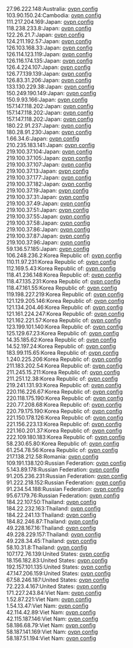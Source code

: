 27.96.222.148:Australia: [ovpn config](vpn/27_96_222_148.ovpn)  
103.90.150.24:Cambodia: [ovpn config](vpn/103_90_150_24.ovpn)  
111.217.204.169:Japan: [ovpn config](vpn/111_217_204_169.ovpn)  
118.238.233.8:Japan: [ovpn config](vpn/118_238_233_8.ovpn)  
122.26.21.7:Japan: [ovpn config](vpn/122_26_21_7.ovpn)  
124.211.192.57:Japan: [ovpn config](vpn/124_211_192_57.ovpn)  
126.103.168.33:Japan: [ovpn config](vpn/126_103_168_33.ovpn)  
126.114.123.119:Japan: [ovpn config](vpn/126_114_123_119.ovpn)  
126.116.174.135:Japan: [ovpn config](vpn/126_116_174_135.ovpn)  
126.4.224.107:Japan: [ovpn config](vpn/126_4_224_107.ovpn)  
126.77.139.139:Japan: [ovpn config](vpn/126_77_139_139.ovpn)  
126.83.31.206:Japan: [ovpn config](vpn/126_83_31_206.ovpn)  
133.130.229.38:Japan: [ovpn config](vpn/133_130_229_38.ovpn)  
150.249.190.149:Japan: [ovpn config](vpn/150_249_190_149.ovpn)  
150.9.93.166:Japan: [ovpn config](vpn/150_9_93_166.ovpn)  
157.147.118.202:Japan: [ovpn config](vpn/157_147_118_202.ovpn)  
157.147.118.202:Japan: [ovpn config](vpn/157_147_118_202.ovpn)  
157.147.118.202:Japan: [ovpn config](vpn/157_147_118_202.ovpn)  
180.22.91.237:Japan: [ovpn config](vpn/180_22_91_237.ovpn)  
180.28.91.230:Japan: [ovpn config](vpn/180_28_91_230.ovpn)  
1.66.34.6:Japan: [ovpn config](vpn/1_66_34_6.ovpn)  
210.235.183.141:Japan: [ovpn config](vpn/210_235_183_141.ovpn)  
219.100.37.104:Japan: [ovpn config](vpn/219_100_37_104.ovpn)  
219.100.37.105:Japan: [ovpn config](vpn/219_100_37_105.ovpn)  
219.100.37.107:Japan: [ovpn config](vpn/219_100_37_107.ovpn)  
219.100.37.13:Japan: [ovpn config](vpn/219_100_37_13.ovpn)  
219.100.37.177:Japan: [ovpn config](vpn/219_100_37_177.ovpn)  
219.100.37.182:Japan: [ovpn config](vpn/219_100_37_182.ovpn)  
219.100.37.19:Japan: [ovpn config](vpn/219_100_37_19.ovpn)  
219.100.37.31:Japan: [ovpn config](vpn/219_100_37_31.ovpn)  
219.100.37.49:Japan: [ovpn config](vpn/219_100_37_49.ovpn)  
219.100.37.51:Japan: [ovpn config](vpn/219_100_37_51.ovpn)  
219.100.37.55:Japan: [ovpn config](vpn/219_100_37_55.ovpn)  
219.100.37.58:Japan: [ovpn config](vpn/219_100_37_58.ovpn)  
219.100.37.86:Japan: [ovpn config](vpn/219_100_37_86.ovpn)  
219.100.37.87:Japan: [ovpn config](vpn/219_100_37_87.ovpn)  
219.100.37.96:Japan: [ovpn config](vpn/219_100_37_96.ovpn)  
59.136.57.185:Japan: [ovpn config](vpn/59_136_57_185.ovpn)  
106.248.236.2:Korea Republic of: [ovpn config](vpn/106_248_236_2.ovpn)  
110.11.97.231:Korea Republic of: [ovpn config](vpn/110_11_97_231.ovpn)  
112.169.5.43:Korea Republic of: [ovpn config](vpn/112_169_5_43.ovpn)  
118.41.236.148:Korea Republic of: [ovpn config](vpn/118_41_236_148.ovpn)  
118.47.135.231:Korea Republic of: [ovpn config](vpn/118_47_135_231.ovpn)  
118.47.161.55:Korea Republic of: [ovpn config](vpn/118_47_161_55.ovpn)  
119.198.227.219:Korea Republic of: [ovpn config](vpn/119_198_227_219.ovpn)  
121.129.205.146:Korea Republic of: [ovpn config](vpn/121_129_205_146.ovpn)  
121.134.204.46:Korea Republic of: [ovpn config](vpn/121_134_204_46.ovpn)  
121.161.224.247:Korea Republic of: [ovpn config](vpn/121_161_224_247.ovpn)  
121.162.221.57:Korea Republic of: [ovpn config](vpn/121_162_221_57.ovpn)  
123.199.101.140:Korea Republic of: [ovpn config](vpn/123_199_101_140.ovpn)  
125.129.67.23:Korea Republic of: [ovpn config](vpn/125_129_67_23.ovpn)  
14.35.185.62:Korea Republic of: [ovpn config](vpn/14_35_185_62.ovpn)  
14.52.197.24:Korea Republic of: [ovpn config](vpn/14_52_197_24.ovpn)  
183.99.115.65:Korea Republic of: [ovpn config](vpn/183_99_115_65.ovpn)  
1.240.225.206:Korea Republic of: [ovpn config](vpn/1_240_225_206.ovpn)  
211.183.202.54:Korea Republic of: [ovpn config](vpn/211_183_202_54.ovpn)  
211.245.15.211:Korea Republic of: [ovpn config](vpn/211_245_15_211.ovpn)  
211.251.12.38:Korea Republic of: [ovpn config](vpn/211_251_12_38.ovpn)  
219.241.131.93:Korea Republic of: [ovpn config](vpn/219_241_131_93.ovpn)  
220.116.226.67:Korea Republic of: [ovpn config](vpn/220_116_226_67.ovpn)  
220.118.175.190:Korea Republic of: [ovpn config](vpn/220_118_175_190.ovpn)  
220.77.208.68:Korea Republic of: [ovpn config](vpn/220_77_208_68.ovpn)  
220.79.175.190:Korea Republic of: [ovpn config](vpn/220_79_175_190.ovpn)  
221.150.178.126:Korea Republic of: [ovpn config](vpn/221_150_178_126.ovpn)  
221.156.223.13:Korea Republic of: [ovpn config](vpn/221_156_223_13.ovpn)  
221.160.201.37:Korea Republic of: [ovpn config](vpn/221_160_201_37.ovpn)  
222.109.180.183:Korea Republic of: [ovpn config](vpn/222_109_180_183.ovpn)  
58.230.65.80:Korea Republic of: [ovpn config](vpn/58_230_65_80.ovpn)  
61.254.78.56:Korea Republic of: [ovpn config](vpn/61_254_78_56.ovpn)  
217.138.212.58:Romania: [ovpn config](vpn/217_138_212_58.ovpn)  
109.191.138.120:Russian Federation: [ovpn config](vpn/109_191_138_120.ovpn)  
5.143.89.178:Russian Federation: [ovpn config](vpn/5_143_89_178.ovpn)  
91.205.236.231:Russian Federation: [ovpn config](vpn/91_205_236_231.ovpn)  
91.222.218.152:Russian Federation: [ovpn config](vpn/91_222_218_152.ovpn)  
91.234.54.188:Russian Federation: [ovpn config](vpn/91_234_54_188.ovpn)  
95.67.179.76:Russian Federation: [ovpn config](vpn/95_67_179_76.ovpn)  
184.22.107.50:Thailand: [ovpn config](vpn/184_22_107_50.ovpn)  
184.22.232.163:Thailand: [ovpn config](vpn/184_22_232_163.ovpn)  
184.22.241.13:Thailand: [ovpn config](vpn/184_22_241_13.ovpn)  
184.82.246.87:Thailand: [ovpn config](vpn/184_82_246_87.ovpn)  
49.228.167.16:Thailand: [ovpn config](vpn/49_228_167_16.ovpn)  
49.228.229.157:Thailand: [ovpn config](vpn/49_228_229_157.ovpn)  
49.228.34.45:Thailand: [ovpn config](vpn/49_228_34_45.ovpn)  
58.10.31.8:Thailand: [ovpn config](vpn/58_10_31_8.ovpn)  
107.172.76.139:United States: [ovpn config](vpn/107_172_76_139.ovpn)  
18.156.182.83:United States: [ovpn config](vpn/18_156_182_83.ovpn)  
192.157.101.135:United States: [ovpn config](vpn/192_157_101_135.ovpn)  
47.147.206.159:United States: [ovpn config](vpn/47_147_206_159.ovpn)  
67.58.246.187:United States: [ovpn config](vpn/67_58_246_187.ovpn)  
72.223.4.167:United States: [ovpn config](vpn/72_223_4_167.ovpn)  
171.227.243.84:Viet Nam: [ovpn config](vpn/171_227_243_84.ovpn)  
1.52.87.221:Viet Nam: [ovpn config](vpn/1_52_87_221.ovpn)  
1.54.13.47:Viet Nam: [ovpn config](vpn/1_54_13_47.ovpn)  
42.114.42.89:Viet Nam: [ovpn config](vpn/42_114_42_89.ovpn)  
42.115.187.146:Viet Nam: [ovpn config](vpn/42_115_187_146.ovpn)  
58.186.68.79:Viet Nam: [ovpn config](vpn/58_186_68_79.ovpn)  
58.187.141.169:Viet Nam: [ovpn config](vpn/58_187_141_169.ovpn)  
58.187.51.194:Viet Nam: [ovpn config](vpn/58_187_51_194.ovpn)  
